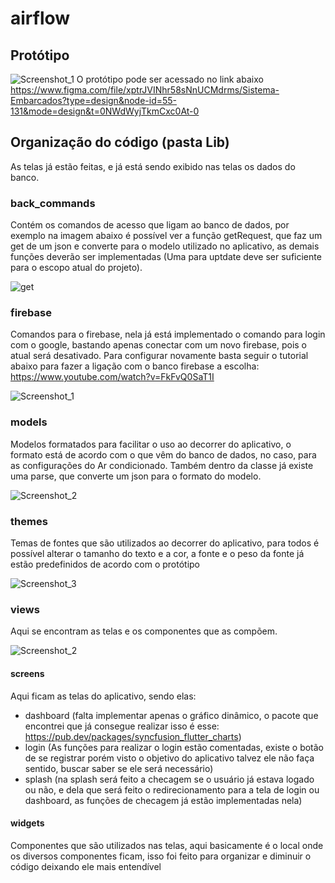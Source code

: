 # airflow
## Protótipo
![Screenshot_1](https://github.com/EduardoOPR/airflow-app/assets/67355426/c99d4d12-89e6-4da0-96a9-31d6c6d68798)
O protótipo pode ser acessado no link abaixo
https://www.figma.com/file/xptrJVINhr58sNnUCMdrms/Sistema-Embarcados?type=design&node-id=55-131&mode=design&t=0NWdWyjTkmCxc0At-0

## Organização do código (pasta Lib)
As telas já estão feitas, e já está sendo exibido nas telas os dados do banco. 

### back_commands
Contém os comandos de acesso que ligam ao banco de dados, por exemplo na imagem abaixo é possível ver a função getRequest, que faz um get de um json e converte para o modelo utilizado no aplicativo, as demais funções deverão ser implementadas (Uma para uptdate deve ser suficiente para o escopo atual do projeto).

![get](https://github.com/EduardoOPR/airflow-app/assets/67355426/c5ef077f-3539-4769-84e1-87dc390aac66)

### firebase
Comandos para o firebase, nela já está implementado o comando para login com o google, bastando apenas conectar com um novo firebase, pois o atual será desativado.
Para configurar novamente basta seguir o tutorial abaixo para fazer a ligação com o banco firebase a escolha: https://www.youtube.com/watch?v=FkFvQ0SaT1I

![Screenshot_1](https://github.com/EduardoOPR/airflow-app/assets/67355426/bcc183c6-ceed-41a0-93c0-002f559fabc3)

### models
Modelos formatados para facilitar o uso ao decorrer do aplicativo, o formato está de acordo com o que vêm do banco de dados, no caso, para as configurações do Ar condicionado. Também dentro da classe já existe uma parse, que converte um json para o formato do modelo.

![Screenshot_2](https://github.com/EduardoOPR/airflow-app/assets/67355426/9b029576-d6ac-447c-98de-00618189a0cc)

### themes
Temas de fontes que são utilizados ao decorrer do aplicativo, para todos é possível alterar o tamanho do texto e a cor, a fonte e o peso da fonte já estão predefinidos de acordo com o protótipo

![Screenshot_3](https://github.com/EduardoOPR/airflow-app/assets/67355426/5734b602-12f4-475f-b911-6a4c5641c0d7)


### views
Aqui se encontram as telas e os componentes que as compõem.

![Screenshot_2](https://github.com/EduardoOPR/airflow-app/assets/67355426/6f11bb74-0186-41d0-a47a-b6fc4284b38f)
#### screens
Aqui ficam as telas do aplicativo, sendo elas:
- dashboard (falta implementar apenas o gráfico dinâmico, o pacote que encontrei que já consegue realizar isso é esse: https://pub.dev/packages/syncfusion_flutter_charts)
- login (As funções para realizar o login estão comentadas, existe o botão de se registrar porém visto o objetivo do aplicativo talvez ele não faça sentido, buscar saber se ele será necessário)
- splash (na splash será feito a checagem se o usuário já estava logado ou não, e dela que será feito o redirecionamento para a tela de login ou dashboard, as funções de checagem já estão implementadas nela)

#### widgets
Componentes que são utilizados nas telas, aqui basicamente é o local onde os diversos componentes ficam, isso foi feito para organizar e diminuir o código deixando ele mais entendível
